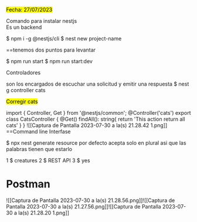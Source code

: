 
<p><mark>Fecha: 27/07/2023</mark></p>

<p>Comando para instalar nestjs <br> Es un backend</p>
$ npm i -g @nestjs/cli
$ nest new project-name

==tenemos dos puntos para levantar

$ npm run start
$ npm run start:dev

<p>Controladores<p/>
son los encargados de escuchar una solicitud y emitir una respuesta
$ nest g controller cats

<p><mark>Corregir cats</mark></p>

import { Controller, Get } from '@nestjs/common';
@Controller('cats')
export class CatsController {
@Get()
findAll(): string{
return 'This action return all cats'
}
}
![[Captura de Pantalla 2023-07-30 a la(s) 21.28.42 1.png]]
==Command line Interfase 

$ npx nest generate resource
por defecto acepta solo en plural asi que las palabras tienen que estarlo

1 $ creatures
2 $ REST API
3 $ yes

<H1>Postman</H1>
![[Captura de Pantalla 2023-07-30 a la(s) 21.28.56.png]]![[Captura de Pantalla 2023-07-30 a la(s) 21.27.56.png]]![[Captura de Pantalla 2023-07-30 a la(s) 21.28.20 1.png]]